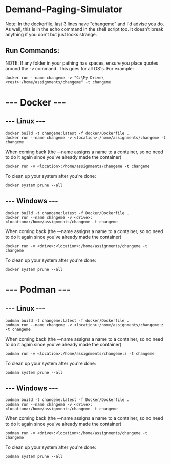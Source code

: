 # Demand-Paging-Simulator

Note: In the dockerfile, last 3 lines have "changeme" and I'd advise you do. As well, this is in the echo command in the shell script too. It doesn't break anything if you don't but just looks strange.

## Run Commands:
NOTE: If any folder in your pathing has spaces, ensure you place quotes around the -v command. This goes for all OS's. For example:
```
docker run --name changeme -v "C:\My Drive\<rest>:/home/assignments/changeme" -t changeme
```
# --- Docker ---
## --- Linux ---
```
docker build -t changeme:latest -f docker/Dockerfile .
docker run --name changeme -v <location>:/home/assignments/changeme -t changeme
```
When coming back (the --name assigns a name to a container, so no need to do it again since you've already made the container)
```
docker run -v <location>:/home/assignments/changeme -t changeme
```
To clean up your system after you're done:
```
docker system prune --all
```
## --- Windows ---
```
docker build -t changeme:latest -f Docker/Dockerfile .
docker run --name changeme -v <drive>:<location>:/home/assignments/changeme -t changeme
```
When coming back (the --name assigns a name to a container, so no need to do it again since you've already made the container)
```
docker run -v <drive>:<location>:/home/assignments/changeme -t changeme
```
To clean up your system after you're done:
```
docker system prune --all
```
# --- Podman ---
## --- Linux ---
```
podman build -t changeme:latest -f docker/Dockerfile .
podman run --name changeme -v <location>:/home/assignments/changeme:z -t changeme
```
When coming back (the --name assigns a name to a container, so no need to do it again since you've already made the container)
```
podman run -v <location>:/home/assignments/changeme:z -t changeme
```
To clean up your system after you're done:
```
podman system prune --all
```
## --- Windows ---
```
podman build -t changeme:latest -f Docker/Dockerfile .
podman run --name changeme -v <drive>:<location>:/home/assignments/changeme -t changeme
```
When coming back (the --name assigns a name to a container, so no need to do it again since you've already made the container)
```
podman run -v <drive>:<location>:/home/assignments/changeme -t changeme
```
To clean up your system after you're done:
```
podman system prune --all
```
